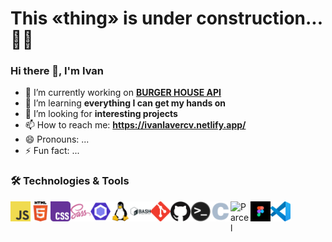 <h1>This «thing» is under construction... 👨‍🎨</h1>

### Hi there 👋, I'm Ivan

- 🔭 I’m currently working on **[BURGER HOUSE API](https://github.com/Ereyzer/burger-house-api)**
- 🌱 I’m learning **everything I can get my hands on**
- 🤔 I’m looking for **interesting projects**
- 📫 How to reach me: **https://ivanlavercv.netlify.app/**
- 😄 Pronouns: ...
- ⚡ Fun fact: ...

### 🛠️ Technologies & Tools

<img align="left" alt="JavaScript" width="32px" src="https://raw.githubusercontent.com/github/explore/80688e429a7d4ef2fca1e82350fe8e3517d3494d/topics/javascript/javascript.png" />

<!-- <img align="left" alt="TypeScript" width="32px" src="https://raw.githubusercontent.com/github/explore/80688e429a7d4ef2fca1e82350fe8e3517d3494d/topics/typescript/typescript.png" /> -->

<!-- <img align="left" alt="React" width="32px" src="https://raw.githubusercontent.com/github/explore/80688e429a7d4ef2fca1e82350fe8e3517d3494d/topics/react/react.png" /> -->

<!-- <img align="left" alt="Node.js" width="32px" src="https://raw.githubusercontent.com/github/explore/80688e429a7d4ef2fca1e82350fe8e3517d3494d/topics/nodejs/nodejs.png" /> -->

<!-- <img align="left" alt="PostgreSQL" width="32px" src="https://raw.githubusercontent.com/github/explore/80688e429a7d4ef2fca1e82350fe8e3517d3494d/topics/postgresql/postgresql.png" /> -->

<!-- <img align="left" alt="MongoDB" width="32px" src="https://raw.githubusercontent.com/github/explore/80688e429a7d4ef2fca1e82350fe8e3517d3494d/topics/mongodb/mongodb.png" /> -->

<img align="left" alt="HTML5" width="32px" src="https://raw.githubusercontent.com/github/explore/80688e429a7d4ef2fca1e82350fe8e3517d3494d/topics/html/html.png" />

<img align="left" alt="CSS3" width="32px" src="https://raw.githubusercontent.com/github/explore/80688e429a7d4ef2fca1e82350fe8e3517d3494d/topics/css/css.png" />

<img align="left" alt="Sass" width="32px" src="https://raw.githubusercontent.com/github/explore/80688e429a7d4ef2fca1e82350fe8e3517d3494d/topics/sass/sass.png" />

<!-- <img align="left" alt="Webpack" width="32px" src="https://raw.githubusercontent.com/github/explore/80688e429a7d4ef2fca1e82350fe8e3517d3494d/topics/webpack/webpack.png" /> -->

<!-- <img align="left" alt="Babel" width="32px" src="https://raw.githubusercontent.com/github/explore/80688e429a7d4ef2fca1e82350fe8e3517d3494d/topics/babel/babel.png" /> -->

<!-- <img align="left" alt="Docker" width="32px" src="https://raw.githubusercontent.com/github/explore/80688e429a7d4ef2fca1e82350fe8e3517d3494d/topics/docker/docker.png" /> -->
<img align="left" alt="Eslint" width="32px" src="https://github.com/github/explore/blob/main/topics/eslint/eslint.png?raw=true" />

<img align="left" alt="Linux" width="32px" src="https://github.com/github/explore/blob/5e370e1b984b349fb1227e5f9488567e60ffc2b0/topics/linux/linux.png" />

<img align="left" alt="bash_scripts" width="32px" src="https://github.com/github/explore/blob/main/topics/bash/bash.png?raw=true" />

<img align="left" alt="Git" width="32px" src="https://raw.githubusercontent.com/github/explore/80688e429a7d4ef2fca1e82350fe8e3517d3494d/topics/git/git.png" />

<img align="left" alt="GitHub" width="32px" src="https://raw.githubusercontent.com/github/explore/78df643247d429f6cc873026c0622819ad797942/topics/github/github.png" />

<img align="left" alt="Terminal" width="32px" src="https://raw.githubusercontent.com/github/explore/80688e429a7d4ef2fca1e82350fe8e3517d3494d/topics/terminal/terminal.png" />

<img alt="Visual Studio Code" width="32px" src="https://raw.githubusercontent.com/github/explore/80688e429a7d4ef2fca1e82350fe8e3517d3494d/topics/visual-studio-code/visual-studio-code.png" />

<img align="left" alt="C" width="32px" src="https://github.com/github/explore/blob/0b341b179994dc924e7167743b873e83eda2c093/topics/c/c.png" />

<img align="left" alt="Parcel" width="32px" src="https://github.com/parcel-bundler/parcel/blob/f53f4503799a07e3a01452f5e53ead44c30ebc53/packages/dev/repl/src/assets/parcel.png" />

<img align="left" alt="Figma" width="32px" src="https://github.com/github/explore/blob/e57e912f6da9d58ef483a667319eca310d7a7128/topics/figma/figma.png" />
